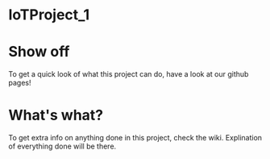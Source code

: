 # IoTProject_1

# Show off
To get a quick look of what this project can do, have a look at our github pages!

# What's what?
To get extra info on anything done in this project, check the wiki. Explination of everything done will be there.
